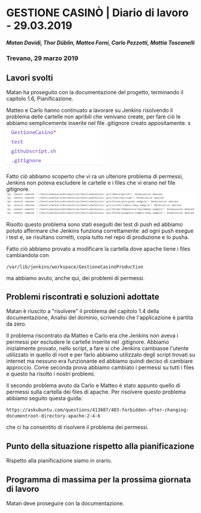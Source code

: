# GESTIONE CASINÒ | Diario di lavoro - 29.03.2019
##### Matan Davidi, Thor Düblin, Matteo Forni, Carlo Pezzotti, Mattia Toscanelli
### Trevano, 29 marzo 2019

## Lavori svolti
Matan ha proseguito con la documentazione del progetto, terminando il capitolo 1.6, Pianificazione.

Matteo e Carlo hanno continuato a lavorare su Jenkins risolvendo il problema delle cartelle non apribili che venivano create, per fare ciò le abbiamo semplicemente inserite nel file .gitignore creato appositamente.
s![.gitignore file](../media/Gitignore.png)

Fatto ciò abbiamo scoperto che vi ra un ulteriore problema di permessi, Jenkins non poteva escludere le cartelle e i files che vi erano nel file gitignore.
![Error cp](../media/JenkinsCpError.png)

Risolto questo problema sono stati eseguiti dei test di push ed abbiamo potuto affermare che Jenkins funziona correttamente: ad ogni push esegue i test e, se risultano corretti, copia tutto nel repo di produzione e lo pusha.

Fatto ciò abbiamo provato a modificare la cartella dove apache tiene i files cambiandola con
```
/var/lib/jenkins/workspace/GestioneCasinoProduction
```
ma abbiamo avuto, anche qui, dei problemi di permessi.

##  Problemi riscontrati e soluzioni adottate
Matan è riuscito a "risolvere" il problema del capitolo 1.4 della documentazione, Analisi del dominio, scrivendo che l'applicazione è partita da zero.

Il problema riscontrato da Matteo e Carlo era che Jenkins non aveva i permessi per escludere le cartelle inserite nel .gitignore. Abbiamo inizialmente provato, nello script, a fare si che Jenkins cambiasse l'utente utilizzato in quello di root e per farlo abbiamo utilizzato degli script trovati su internet ma nessuno era funzionante ed abbiamo quindi deciso di cambiare approccio. Come seconda prova abbiamo cambiato i permessi su tutti i files e questo ha risolto i nostri problemi.

Il secondo problema avuto da Carlo e Matteo è stato appunto quello di permessi sulla cartella dei files di apache. Per risolvere questo problema abbiamo seguito questa guida:
```
https://askubuntu.com/questions/413887/403-forbidden-after-changing-documentroot-directory-apache-2-4-6
```
che ci ha consentito di risolvere il problema dei permessi.

##  Punto della situazione rispetto alla pianificazione
Rispetto alla pianificazione siamo in orario.

## Programma di massima per la prossima giornata di lavoro
Matan deve proseguire con la documentazione.
